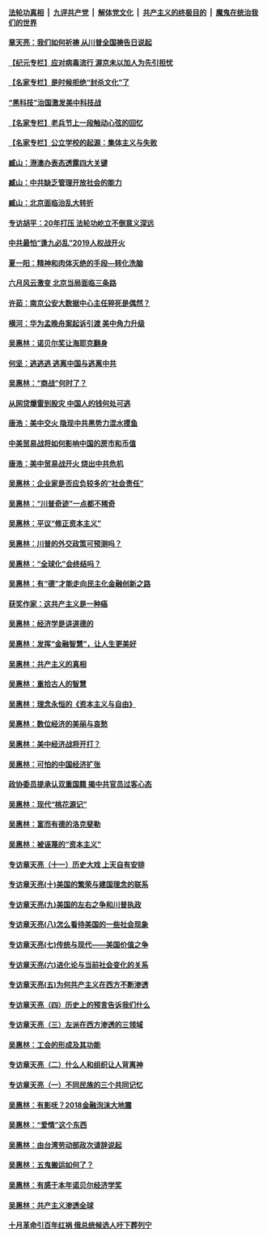 

####  [法轮功真相](../../../../basic/blob/master/README.md?t=06220131) &nbsp;|&nbsp; [九评共产党](../../../../9ping.md/blob/master/README.md?t=06220131) &nbsp;|&nbsp; [解体党文化](../../../../jtdwh.md/blob/master/README.md?t=06220131)  &nbsp;|&nbsp; [共产主义的终极目的](../../../../gczydzjmd.md/blob/master/README.md?t=06220131) &nbsp;|&nbsp; [魔鬼在统治我们的世界](../../../../mgztzwmdsj.md/blob/master/README.md?t=06220131) 

#### [章天亮：我们如何祈祷 从川普全国祷告日说起](../pages/nsc423/n11944627.md?t=06220131) 

#### [【纪元专栏】应对病毒流行 渥京未以加人为先引担忧](../pages/nsc423/n11875714.md?t=06220131) 

#### [【名家专栏】是时候拒绝“封杀文化”了](../pages/nsc423/n11814093.md?t=06220131) 

#### [“黑科技”治国激发美中科技战](../pages/nsc423/n11638056.md?t=06220131) 

#### [【名家专栏】老兵节上一段触动心弦的回忆](../pages/nsc423/n11646016.md?t=06220131) 

#### [【名家专栏】公立学校的起源：集体主义与失败](../pages/nsc423/n11601833.md?t=06220131) 

#### [臧山：港澳办表态透露四大关键](../pages/nsc423/n11421628.md?t=06220131) 

#### [臧山：中共缺乏管理开放社会的能力](../pages/nsc423/n11407457.md?t=06220131) 

#### [臧山：北京面临治乱大转折](../pages/nsc423/n11406895.md?t=06220131) 

#### [专访胡平：20年打压 法轮功屹立不倒意义深远](../pages/nsc423/n11398800.md?t=06220131) 

#### [中共最怕“逢九必乱”2019人权战开火](../pages/nsc423/n11385248.md?t=06220131) 

#### [夏一阳：精神和肉体灭绝的手段—转化洗脑](../pages/nsc423/n11368250.md?t=06220131) 

#### [六月风云激变 北京当局面临三条路](../pages/nsc423/n11313668.md?t=06220131) 

#### [许茹：南京公安大数据中心主任猝死是偶然？](../pages/nsc423/n11064744.md?t=06220131) 

#### [横河：华为孟晚舟案起诉引渡 美中角力升级](../pages/nsc423/n11027230.md?t=06220131) 

#### [吴惠林：诺贝尔奖让海耶克翻身](../pages/nsc423/n10890049.md?t=06220131) 

#### [何坚：逃逃逃 逃离中国与逃离中共](../pages/nsc423/n10592891.md?t=06220131) 

#### [吴惠林：“商战”何时了？](../pages/nsc423/n10573558.md?t=06220131) 

#### [从网贷爆雷到股灾 中国人的钱何处可逃](../pages/nsc423/n10572800.md?t=06220131) 

#### [唐浩：美中交火 隐现中共黑势力混水摸鱼](../pages/nsc423/n10544040.md?t=06220131) 

#### [中美贸易战将如何影响中国的房市和币值](../pages/nsc423/n10543697.md?t=06220131) 

#### [唐浩：美中贸易战开火 烧出中共危机](../pages/nsc423/n10540126.md?t=06220131) 

#### [吴惠林：企业家是否应负较多的“社会责任”](../pages/nsc423/n10535022.md?t=06220131) 

#### [吴惠林：“川普奇迹”一点都不稀奇](../pages/nsc423/n10512808.md?t=06220131) 

#### [吴惠林：平议“修正资本主义”](../pages/nsc423/n10495724.md?t=06220131) 

#### [吴惠林：川普的外交政策可预测吗？](../pages/nsc423/n10462387.md?t=06220131) 

#### [吴惠林：“全球化”会终结吗？](../pages/nsc423/n10452838.md?t=06220131) 

#### [吴惠林：有“德”才能走向民主化金融创新之路](../pages/nsc423/n10432292.md?t=06220131) 

#### [获奖作家：这共产主义是一种癌](../pages/nsc423/n10431541.md?t=06220131) 

#### [吴惠林：经济学是讲道德的](../pages/nsc423/n10398014.md?t=06220131) 

#### [吴惠林：发挥“金融智慧”，让人生更美好](../pages/nsc423/n10375019.md?t=06220131) 

#### [吴惠林：共产主义的真相](../pages/nsc423/n10351394.md?t=06220131) 

#### [吴惠林：重拾古人的智慧](../pages/nsc423/n10337691.md?t=06220131) 

#### [吴惠林：理念永恒的《资本主义与自由》](../pages/nsc423/n10316274.md?t=06220131) 

#### [吴惠林：数位经济的美丽与哀愁](../pages/nsc423/n10292946.md?t=06220131) 

#### [吴惠林：美中经济战将开打？](../pages/nsc423/n10258825.md?t=06220131) 

#### [吴惠林：可怕的中国经济扩张](../pages/nsc423/n10219147.md?t=06220131) 

#### [政协委员提承认双重国籍 揭中共官员过客心态](../pages/nsc423/n10208809.md?t=06220131) 

#### [吴惠林：现代“桃花源记”](../pages/nsc423/n10185234.md?t=06220131) 

#### [吴惠林：富而有德的洛克斐勒](../pages/nsc423/n10142264.md?t=06220131) 

#### [吴惠林：被诬蔑的“资本主义”](../pages/nsc423/n10124816.md?t=06220131) 

#### [专访章天亮（十一）历史大戏 上天自有安排](../pages/nsc423/n10094905.md?t=06220131) 

#### [专访章天亮(十)美国的繁荣与建国理念的联系](../pages/nsc423/n10094899.md?t=06220131) 

#### [专访章天亮(九)美国的左右之争和川普执政](../pages/nsc423/n10094889.md?t=06220131) 

#### [专访章天亮(八)怎么看待美国的一些社会现象](../pages/nsc423/n10094857.md?t=06220131) 

#### [专访章天亮(七)传统与现代——美国价值之争](../pages/nsc423/n10093140.md?t=06220131) 

#### [专访章天亮(六)进化论与当前社会变化的关系](../pages/nsc423/n10092036.md?t=06220131) 

#### [专访章天亮(五)为何共产主义在西方不断渗透](../pages/nsc423/n10083620.md?t=06220131) 

#### [专访章天亮（四）历史上的预言告诉我们什么](../pages/nsc423/n10083606.md?t=06220131) 

#### [专访章天亮（三）左派在西方渗透的三领域](../pages/nsc423/n10081115.md?t=06220131) 

#### [吴惠林：工会的形成及其功能](../pages/nsc423/n10080633.md?t=06220131) 

#### [专访章天亮（二）什么人和组织让人背离神](../pages/nsc423/n10076637.md?t=06220131) 

#### [专访章天亮（一）不同民族的三个共同记忆](../pages/nsc423/n10074188.md?t=06220131) 

#### [吴惠林：有影呒？2018金融泡沫大地震](../pages/nsc423/n10040534.md?t=06220131) 

#### [吴惠林：“爱情”这个东西](../pages/nsc423/n10019423.md?t=06220131) 

#### [吴惠林：由台湾劳动部政次请辞说起](../pages/nsc423/n9979679.md?t=06220131) 

#### [吴惠林：五鬼搬运如何了？](../pages/nsc423/n9925338.md?t=06220131) 

#### [吴惠林：有感于本年诺贝尔经济学奖](../pages/nsc423/n9871883.md?t=06220131) 

#### [吴惠林：共产主义渗透全球](../pages/nsc423/n9812748.md?t=06220131) 

#### [十月革命引百年红祸 俄总统候选人吁下葬列宁](../pages/nsc423/n9810182.md?t=06220131) 

